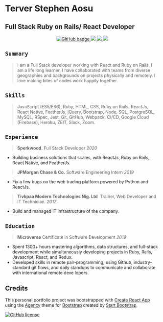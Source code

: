# Terver Stephen Aosu

## Full Stack Ruby on Rails/ React Developer

<p align="center">
  <a href="https://github.com/truetechcode/?tab=followers">
    <img src="https://img.shields.io/github/followers/truetechcode?label=Followers&logo=GitHub&style=for-the-badge" alt="GitHub badge" />
  </a>
  <a href="http://twitter.com/truetech_code">
    <img src="https://img.shields.io/twitter/follow/truetech_code?label=Twitter&logo=twitter&style=for-the-badge" />
  </a>
  <a href="https://www.linkedin.com/in/terver-aosu/">
    <img src="https://img.shields.io/static/v1?label=LINKEDIN&message=LinkedIn&color=green" />
  </a>
  <a href="https://stackoverflow.com/story/truetechcode">
    <img src="https://img.shields.io/static/v1?label=STACKOVERFLOW&message=Stackoverflow&color=green" />
  </a>
</p>

## `Summary`

> I am a Full Stack developer working with React and Ruby on Rails, I am a life long learner, 
I have collaborated with teams from diverse geographies and backgrounds on projects physically and remotely.
I love making bites of codes work happily together.

## `Skills`

> JavaScript (ES5/ES6), Ruby, HTML, CSS, Ruby on Rails, ReactJs, React Native, FeatherJs, jQuery, Bootstrap, Node, SQL, PostgreSQL, MySQL, RSpec, Jest, Git, GitHub, Webpack, CI/CD, Google Cloud (Firebase), Heroku, ZEIT, Slack, Zoom.

## `Experience`


> **Sperkwood.** ​Full Stack Developer *2020*
- Building business solutions that scales, with ReactJs, Ruby on Rails, React Native, and FeatherJs.

> **JPMorgan Chase & Co.** ​Software Engineering Intern *2019*
- Fix a few bugs on the web trading platform powered by Python and ReactJs.

> **Tivkpaa Modern Technologies Nig. Ltd** ​ Trainer, Web Developer and IT Technician. *2017*
- Build and managed IT infrastructure of the company.

## `Education`

> **Microverse**​ Certificate in Software Development *2019*

- Spent 1300+ hours mastering a​lgorithms, data structures, and full-stack development while simultaneously developing projects in Ruby, Rails, Javascript, React, and Redux.
- Developed skills in remote pair-programming, using Github, industry-standard git flows, and daily standups to communicate and collaborate with international remote deve​ lopers.

## Credits

  This personal portfolio project was bootstrapped with [Create React App](https://github.com/facebook/create-react-app) using the [Agency](https://startbootstrap.com/template-overviews/agency/) theme for [Bootstrap](http://getbootstrap.com/) created by [Start Bootstrap](http://startbootstrap.com/).

[![GitHub license](https://img.shields.io/badge/license-MIT-blue.svg)](https://raw.githubusercontent.com/BlackrockDigital/startbootstrap-agency/master/LICENSE)
